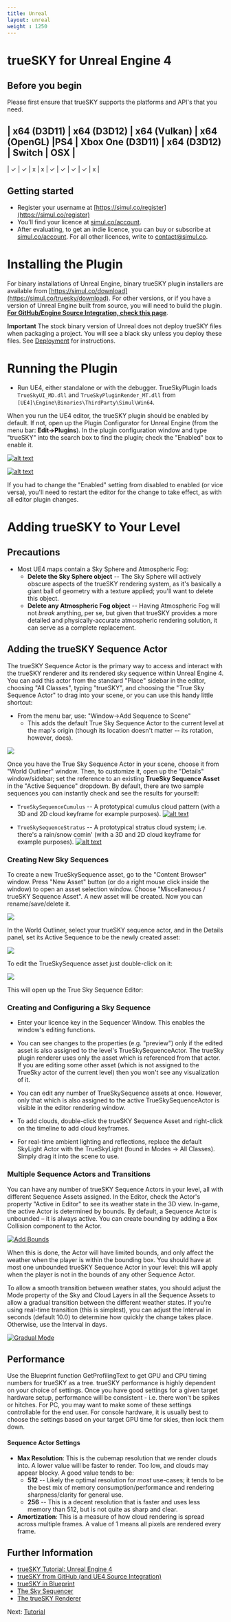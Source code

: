 ```yaml
---
title: Unreal
layout: unreal
weight : 1250
---
```


trueSKY for Unreal Engine 4
================

Before you begin
----------------
Please first ensure that trueSKY supports the platforms and API's that you need.

| x64 (D3D11) | x64 (D3D12) |  x64 (Vulkan) | x64 (OpenGL) |PS4 | Xbox One (D3D11) | x64 (D3D12) | Switch       |      OSX     |
--------------------------------------------------------------------------------------------------------------------------------
|      ✓      |      ✓     |       x       |       x      | ✓  |    ✓           |    ✓        |    ✓           |      x      |


Getting started
--------------

* Register your username at [https://simul.co/register](https://simul.co/register)
* You'll find your licence at [simul.co/account](https://simul.co/account).
* After evaluating, to get an indie licence, you can buy or subscribe at [simul.co/account](https://simul.co/account). For all other licences, write to [contact@simul.co](mailto:contact@simul.co).

# Installing the Plugin
For binary installations of Unreal Engine, binary trueSKY plugin installers are available from [https://simul.co/download](https://simul.co/truesky/download). For other versions, or if you have a version of Unreal Engine built from source, you will need to build the plugin. [**For GitHub/Engine Source Integration, check this page**](https://docs.simul.co/unrealengine/Source.html).

**Important**
The stock binary version of Unreal does not deploy trueSKY files when packaging a project. You will see a black sky unless you deploy these files. See [Deployment](/unrealengine/Deploy) for instructions.

# Running the Plugin
* Run UE4, either standalone or with the debugger.
TrueSkyPlugin loads `TrueSkyUI_MD.dll` and `TrueSkyPluginRender_MT.dll` from `[UE4]\Engine\Binaries\ThirdParty\Simul\Win64`.

When you run the UE4 editor, the trueSKY plugin should be enabled by default. If not, open up the Plugin Configurator for Unreal Engine (from the menu bar: **Edit->Plugins**). In the plugin configuration window and type "trueSKY" into the search box to find the plugin; check the "Enabled" box to enable it.

[![alt text](https://simul.co/wp-content/uploads/2014/07/UE4_ShowPlugins-96x300.png "Opening the Plugin Configurator for Unreal Engine (from the main menu bar: Edit->Plugins).")](http://simul.co/wp-content/uploads/2014/07/UE4_ShowPlugins.png)

[![alt text](https://docs.simul.co/unrealengine/images/EnableTrueSKY.png "Enabling the trueSKY Plugin in Unreal Engine 4's editor.")](https://docs.simul.co/unrealengine/images/EnableTrueSKY.png)

If you had to change the "Enabled" setting from disabled to enabled (or vice versa), you'll need to restart the editor for the change to take effect, as with all editor plugin changes.

# Adding trueSKY to Your Level

## Precautions
* Most UE4 maps contain a Sky Sphere and Atmospheric Fog:
	* **Delete the Sky Sphere object** -- The Sky Sphere will actively obscure aspects of the trueSKY rendering system, as it's basically a giant ball of geometry with a texture applied; you'll want to delete this object.
	* **Delete any Atmospheric Fog object** -- Having Atmospheric Fog will not *break* anything, per se, but given that trueSKY provides a more detailed and physically-accurate atmospheric rendering solution, it can serve as a complete replacement.

## Adding the trueSKY Sequence Actor
The trueSKY Sequence Actor is the primary way to access and interact with the trueSKY renderer and its rendered sky sequence within Unreal Engine 4. You can add this actor from the standard "Place" sidebar in the editor, choosing "All Classes", typing "trueSKY", and choosing the "True Sky Sequence Actor" to drag into your scene, or you can use this handy little shortcut:
* From the menu bar, use: "Window->Add Sequence to Scene"
	* This adds the default True Sky Sequence Actor to the current level at the map's origin (though its location doesn't matter -- its rotation, however, does).

 <a href="http://simul.co/wp-content/uploads/2014/07/UE4_AddSequence.png"><img src="http://simul.co/wp-content/uploads/2014/07/UE4_AddSequence-81x300.png"/></a> 

Once you have the True Sky Sequence Actor in your scene, choose it from "World Outliner" window. Then, to customize it, open up the "Details" window/sidebar; set the reference to an existing **TrueSky Sequence Asset** in the "Active Sequence" dropdown. By default, there are two sample sequences you can instantly check and see the results for yourself:

* `TrueSkySequenceCumulus` -- A prototypical cumulus cloud pattern (with a 3D and 2D cloud keyframe for example purposes).
[![alt text](https://docs.simul.co/unrealengine/images/ue4_samplesequence_cumulus.png "Screen shot of the sample cumulus sky sequence in Unreal Engine 4.")](https://docs.simul.co/unrealengine/images/ue4_samplesequence_cumulus.png)

* `TrueSkySequenceStratus` -- A prototypical stratus cloud system; i.e. there's a rain/snow comin' (with a 3D and 2D cloud keyframe for example purposes).
[![alt text](https://docs.simul.co/unrealengine/images/ue4_samplesequence_stratus.png "Screen shot of the sample cumulus sky sequence in Unreal Engine 4.")](https://docs.simul.co/unrealengine/images/ue4_samplesequence_stratus.png)

### Creating New Sky Sequences
To create a new TrueSkySequence asset, go to the "Content Browser" window. Press "New Asset" button (or do a right mouse click inside the window) to open an asset selection window. Choose "Miscellaneous / trueSKY Sequence Asset". A new asset will be created. Now you can rename/save/delete it.

<a href="http://simul.co/wp-content/uploads/2014/07/UE4_CreateAsset.png"><img src="http://simul.co/wp-content/uploads/2014/07/UE4_CreateAsset-233x300.png"/></a> 

In the World Outliner, select your trueSKY sequence actor, and in the Details panel, set its Active Sequence to be the newly created asset: 
 
<a href="http://simul.co/wp-content/uploads/2014/07/Clipboard-Image-8.png"><img src="http://simul.co/wp-content/uploads/2014/07/Clipboard-Image-8-150x150.png"/></a> 

To edit the TrueSkySequence asset just double-click on it:

<a class=" id=" title="" href="http://simul.co/wp-content/uploads/2014/07/Editor.png"><img src="http://simul.co/wp-content/uploads/2014/07/Editor-150x150.png" /></a>

This will open up the True Sky Sequence Editor:

### Creating and Configuring a Sky Sequence
* Enter your licence key in the Sequencer Window. This enables the window's editing functions.

* You can see changes to the properties (e.g. "preview") only if the edited asset is also assigned to the level's TrueSkySequenceActor. The trueSky plugin renderer uses only the asset which is referenced from that actor. If you are editing some other asset (which is not assigned to the TrueSky actor of the current level) then you won't see any visualization of it.

* You can edit any number of TrueSkySequence assets at once. However, only that which is also assigned to the active TrueSkySequenceActor is visible in the editor rendering window.

* To add clouds, double-click the trueSKY Sequence Asset and right-click on the timeline to add cloud keyframes.

* For real-time ambient lighting and reflections, replace the default SkyLight Actor with the TrueSkyLight (found in Modes -> All Classes). Simply drag it into the scene to use. 

### Multiple Sequence Actors and Transitions
You can have any number of trueSKY Sequence Actors in your level, all with different Sequence Assets assigned. In the Editor, check the Actor's property "Active in Editor" to see its weather state in the 3D view. In-game, the active Actor is determined by bounds. By default, a Sequence Actor is unbounded – it is always active. You can create bounding by adding a Box Collision component to the Actor.

<a href="https://docs.simul.co/unrealengine/images/AddBounds.png"><img src="https://docs.simul.co/unrealengine/images/AddBounds.png" alt="Add Bounds"/></a>

When this is done, the Actor will have limited bounds, and only affect the weather when the player is within the bounding box. You should have at most one unbounded trueSKY Sequence Actor in your level: this will apply when the player is not in the bounds of any other Sequence Actor.

To allow a smooth transition between weather states, you should adjust the Mode property of the Sky and Cloud Layers in all the Sequence Assets to allow a gradual transition between the different weather states. If you're using real-time transition (this is simplest), you can adjust the Interval in seconds (default 10.0) to determine how quickly the change takes place. Otherwise, use the Interval in days.

<a href="https://docs.simul.co/unrealengine/images/GradualMode.png"><img src="https://docs.simul.co/unrealengine/images/GradualMode.png" alt="Gradual Mode"/></a>

Performance
---------
Use the Blueprint function GetProfilingText to get GPU and CPU timing numbers for trueSKY as a tree.
trueSKY performance is highly dependent on your choice of settings. Once you have good settings for a given target hardware setup, performance will be consistent - i.e. there won't be spikes or hitches. For PC, you may want to make some of these settings controllable for the end user. For console hardware, it is usually best to choose the settings based on your target GPU time for skies, then lock them down.

#### Sequence Actor Settings

* **Max Resolution**: This is the cubemap resolution that we render clouds into. A lower value will be faster to render. Too low, and clouds may appear blocky. A good value tends to be:
	* **512** -- Likely the optimal resolution for *most* use-cases; it tends to be the best mix of memory consumption/performance and rendering sharpness/clarity for general use.
	* **256** -- This is a decent resolution that is faster and uses less memory than 512, but is not quite as sharp and clear. 
* **Amortization**: This is a measure of how cloud rendering is spread across multiple frames. A value of 1 means all pixels are rendered every frame.


Further Information
---------

* [trueSKY Tutorial: Unreal Engine 4](https://docs.simul.co/unrealengine/Tutorial.html)
* [trueSKY from GitHub (and UE4 Source Integration)](https://docs.simul.co/unrealengine/Source.html)
* [trueSKY in Blueprint](https://docs.simul.co/unrealengine/Blueprint.html)
* [The Sky Sequencer](https://docs.simul.co/reference/man_8_sequencer.html)
* [The trueSKY Renderer](https://docs.simul.co/reference/man_4_rendering.html)


Next: <a href="/unrealengine/Tutorial">Tutorial</a>